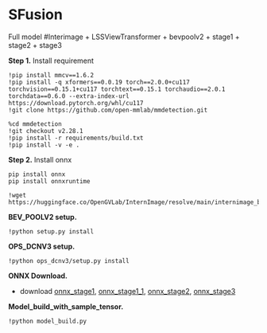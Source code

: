# SFusion
Full model
#Interimage + LSSViewTransformer + bevpoolv2 + stage1 + stage2 + stage3

**Step 1.** Install requirement
```shell
!pip install mmcv==1.6.2
!pip install -q xformers==0.0.19 torch==2.0.0+cu117 torchvision==0.15.1+cu117 torchtext==0.15.1 torchaudio==2.0.1 torchdata==0.6.0 --extra-index-url https://download.pytorch.org/whl/cu117
!git clone https://github.com/open-mmlab/mmdetection.git
```

```
%cd mmdetection
!git checkout v2.28.1
!pip install -r requirements/build.txt
!pip install -v -e .
```

**Step 2.** Install onnx
```
pip install onnx
pip install onnxruntime
```
```
!wget https://huggingface.co/OpenGVLab/InternImage/resolve/main/internimage_b_1k_224.pth
```
**BEV_POOLV2 setup.**
```
!python setup.py install
``` 

**OPS_DCNV3 setup.**
```
!python ops_dcnv3/setup.py install
```

**ONNX Download.** 

- download [onnx_stage1](https://drive.google.com/file/d/1Axj6HlAZ6hCEkWnqVesRDXjsE_LqSl_b/view?usp=sharing), [onnx_stage1_1](https://drive.google.com/file/d/1U0TqBTz3v-zkgTfyVgCMmrg3Dmo7Fqcy/view?usp=sharing), [onnx_stage2](https://drive.google.com/file/d/17WI0N9lyME1ZSfR4ftG_JcT5yYjkpEMs/view?usp=sharing), [onnx_stage3](https://drive.google.com/file/d/1uv95hDg-KW7Cw0RG8w9NfWGQAdoi0YY0/view?usp=sharing) 

**Model_build_with_sample_tensor.**
```
!python model_build.py
```
